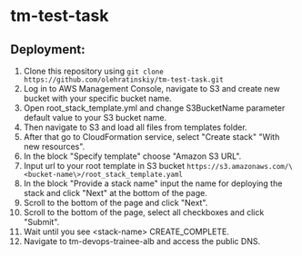 # tm-test-task

## Deployment:
1. Clone this repository using ```git clone https://github.com/olehratinskiy/tm-test-task.git```
2. Log in to AWS Management Console, navigate to S3 and create new bucket with your specific bucket name.
3. Open root_stack_template.yml and change S3BucketName parameter default value to your S3 bucket name.
4. Then navigate to S3 and load all files from templates folder.
5. After that go to CloudFormation service, select "Create stack" "With new resources".
6. In the block "Specify template" choose "Amazon S3 URL".
7. Input url to your root template in S3 bucket ```https://s3.amazonaws.com/\<bucket-name\>/root_stack_template.yaml```
8. In the block "Provide a stack name" input the name for deploying the stack and click "Next" at the bottom of the page.
9. Scroll to the bottom of the page and click "Next".
10. Scroll to the bottom of the page, select all checkboxes and click "Submit".
11. Wait until you see \<stack-name\> CREATE_COMPLETE.
12. Navigate to tm-devops-trainee-alb and access the public DNS.